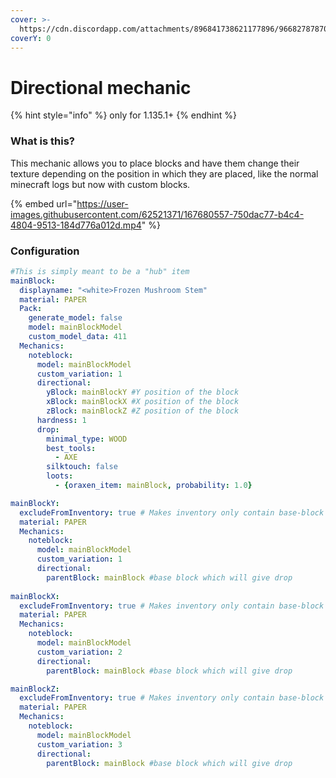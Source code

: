 ```yaml
---
cover: >-
  https://cdn.discordapp.com/attachments/896841738621177896/966827878706708560/unknown.png
coverY: 0
---
```


# Directional mechanic

{% hint style="info" %}
only for 1.135.1+
{% endhint %}

### What is this?

This mechanic allows you to place blocks and have them change their texture depending on the position in which they are placed, like the normal minecraft logs but now with custom blocks.

{% embed url="https://user-images.githubusercontent.com/62521371/167680557-750dac77-b4c4-4804-9513-184d776a012d.mp4" %}

### Configuration

```yaml
#This is simply meant to be a "hub" item
mainBlock:
  displayname: "<white>Frozen Mushroom Stem"
  material: PAPER
  Pack:
    generate_model: false
    model: mainBlockModel
    custom_model_data: 411
  Mechanics:
    noteblock:
      model: mainBlockModel
      custom_variation: 1
      directional:
        yBlock: mainBlockY #Y position of the block
        xBlock: mainBlockX #X position of the block
        zBlock: mainBlockZ #Z position of the block
      hardness: 1
      drop:
        minimal_type: WOOD
        best_tools:
          - AXE
        silktouch: false
        loots:
          - {oraxen_item: mainBlock, probability: 1.0}

mainBlockY:
  excludeFromInventory: true # Makes inventory only contain base-block
  material: PAPER
  Mechanics:
    noteblock:
      model: mainBlockModel
      custom_variation: 1
      directional:
        parentBlock: mainBlock #base block which will give drop
      
mainBlockX:
  excludeFromInventory: true # Makes inventory only contain base-block
  material: PAPER
  Mechanics:
    noteblock:
      model: mainBlockModel
      custom_variation: 2
      directional:
        parentBlock: mainBlock #base block which will give drop

mainBlockZ:
  excludeFromInventory: true # Makes inventory only contain base-block
  material: PAPER
  Mechanics:
    noteblock:
      model: mainBlockModel
      custom_variation: 3
      directional:
        parentBlock: mainBlock #base block which will give drop
```
